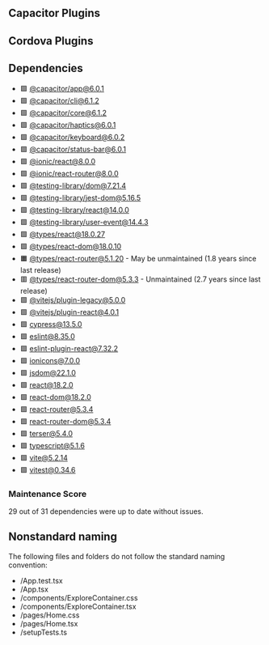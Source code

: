 ## Capacitor Plugins

## Cordova Plugins

## Dependencies

- 🟩 [@capacitor/app@6.0.1](https://github.com/ionic-team/capacitor-plugins.git)
- 🟩 [@capacitor/cli@6.1.2](https://github.com/ionic-team/capacitor.git)
- 🟩 [@capacitor/core@6.1.2](https://github.com/ionic-team/capacitor.git)
- 🟩 [@capacitor/haptics@6.0.1](https://github.com/ionic-team/capacitor-plugins.git)
- 🟩 [@capacitor/keyboard@6.0.2](https://github.com/ionic-team/capacitor-plugins.git)
- 🟩 [@capacitor/status-bar@6.0.1](https://github.com/ionic-team/capacitor-plugins.git)
- 🟩 [@ionic/react@8.0.0](https://github.com/ionic-team/ionic-framework.git)
- 🟩 [@ionic/react-router@8.0.0](https://github.com/ionic-team/ionic-framework.git)
- 🟩 [@testing-library/dom@7.21.4](https://github.com/testing-library/dom-testing-library.git)
- 🟩 [@testing-library/jest-dom@5.16.5](https://github.com/testing-library/jest-dom.git)
- 🟩 [@testing-library/react@14.0.0](https://github.com/testing-library/react-testing-library.git)
- 🟩 [@testing-library/user-event@14.4.3](https://github.com/testing-library/user-event.git)
- 🟩 [@types/react@18.0.27](https://github.com/DefinitelyTyped/DefinitelyTyped.git)
- 🟩 [@types/react-dom@18.0.10](https://github.com/DefinitelyTyped/DefinitelyTyped.git)
- 🟧 [@types/react-router@5.1.20](https://github.com/DefinitelyTyped/DefinitelyTyped.git) - May be unmaintained (1.8 years since last release)
- 🟥 [@types/react-router-dom@5.3.3](https://github.com/DefinitelyTyped/DefinitelyTyped.git) - Unmaintained (2.7 years since last release)
- 🟩 [@vitejs/plugin-legacy@5.0.0](https://github.com/vitejs/vite.git)
- 🟩 [@vitejs/plugin-react@4.0.1](https://github.com/vitejs/vite-plugin-react.git)
- 🟩 [cypress@13.5.0](https://github.com/cypress-io/cypress.git)
- 🟩 [eslint@8.35.0](https://github.com/eslint/eslint.git)
- 🟩 [eslint-plugin-react@7.32.2](https://github.com/jsx-eslint/eslint-plugin-react.git)
- 🟩 [ionicons@7.0.0](https://github.com/ionic-team/ionicons.git)
- 🟩 [jsdom@22.1.0](https://github.com/jsdom/jsdom.git)
- 🟩 [react@18.2.0](https://github.com/facebook/react.git)
- 🟩 [react-dom@18.2.0](https://github.com/facebook/react.git)
- 🟩 [react-router@5.3.4](https://github.com/remix-run/react-router.git)
- 🟩 [react-router-dom@5.3.4](https://github.com/remix-run/react-router.git)
- 🟩 [terser@5.4.0](https://github.com/terser/terser.git)
- 🟩 [typescript@5.1.6](https://github.com/microsoft/TypeScript.git)
- 🟩 [vite@5.2.14](https://github.com/vitejs/vite.git)
- 🟩 [vitest@0.34.6](https://github.com/vitest-dev/vitest.git)
### Maintenance Score
29 out of 31 dependencies were up to date without issues.



## Nonstandard naming
The following files and folders do not follow the standard naming convention:

- /App.test.tsx
- /App.tsx
- /components/ExploreContainer.css
- /components/ExploreContainer.tsx
- /pages/Home.css
- /pages/Home.tsx
- /setupTests.ts
